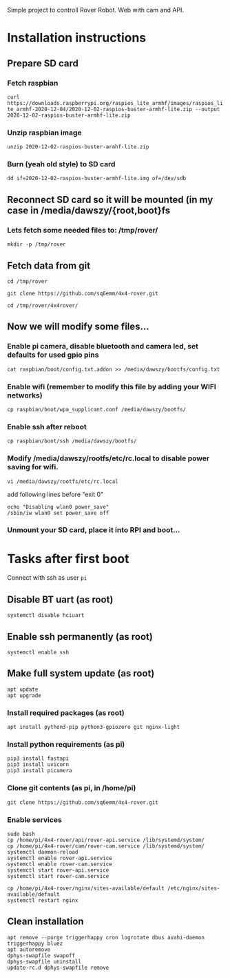 Simple project to controll Rover Robot. Web with cam and API.

# Installation instructions
## Prepare SD card

### Fetch raspbian
`curl https://downloads.raspberrypi.org/raspios_lite_armhf/images/raspios_lite_armhf-2020-12-04/2020-12-02-raspios-buster-armhf-lite.zip --output 2020-12-02-raspios-buster-armhf-lite.zip`
### Unzip raspbian image
`unzip 2020-12-02-raspios-buster-armhf-lite.zip`
### Burn (yeah old style) to SD card
`dd if=2020-12-02-raspios-buster-armhf-lite.img of=/dev/sdb`

## Reconnect SD card so it will be mounted (in my case in /media/dawszy/{root,boot}fs

### Lets fetch some needed files to: /tmp/rover/

`mkdir -p /tmp/rover`

## Fetch data from git

`cd /tmp/rover`

`git clone https://github.com/sq6emm/4x4-rover.git`

`cd /tmp/rover/4x4rover/`

## Now we will modify some files...


### Enable pi camera, disable bluetooth and camera led, set defaults for used gpio pins

`cat raspbian/boot/config.txt.addon >> /media/dawszy/bootfs/config.txt`

### Enable wifi (remember to modify this file by adding your WIFI networks)

`cp raspbian/boot/wpa_supplicant.conf /media/dawszy/bootfs/`

### Enable ssh after reboot

`cp raspbian/boot/ssh /media/dawszy/bootfs/`

### Modify /media/dawszy/rootfs/etc/rc.local to disable power saving for wifi.

`vi /media/dawszy/rootfs/etc/rc.local`

add following lines before "exit 0"
```
echo "Disabling wlan0 power_save"
/sbin/iw wlan0 set power_save off
```

### Unmount your SD card, place it into RPI and boot...

# Tasks after first boot

Connect with ssh as user `pi`

## Disable BT uart (as root)

`systemctl disable hciuart`

## Enable ssh permanently (as root)

`systemctl enable ssh`

## Make full system update (as root)

```
apt update
apt upgrade
```

### Install required packages (as root)

`apt install python3-pip python3-gpiozero git nginx-light`

### Install python requirements (as pi)
```
pip3 install fastapi
pip3 install uvicorn
pip3 install picamera
```
### Clone git contents (as pi, in /home/pi)

`git clone https://github.com/sq6emm/4x4-rover.git`

### Enable services

```
sudo bash
cp /home/pi/4x4-rover/api/rover-api.service /lib/systemd/system/
cp /home/pi/4x4-rover/cam/rover-cam.service /lib/systemd/system/
systemctl daemon-reload
systemctl enable rover-api.service
systemctl enable rover-cam.service
systemctl start rover-api.service
systemctl start rover-cam.service

cp /home/pi/4x4-rover/nginx/sites-available/default /etc/nginx/sites-available/default
systemctl restart nginx
```

## Clean installation 
```
apt remove --purge triggerhappy cron logrotate dbus avahi-daemon triggerhappy bluez
apt autoremove
dphys-swapfile swapoff
dphys-swapfile uninstall
update-rc.d dphys-swapfile remove
```
